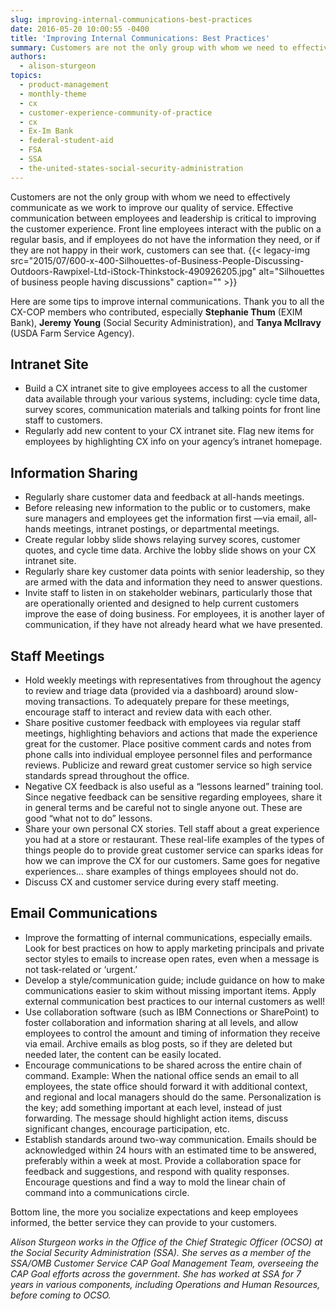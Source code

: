 ```yaml
---
slug: improving-internal-communications-best-practices
date: 2016-05-20 10:00:55 -0400
title: 'Improving Internal Communications: Best Practices'
summary: Customers are not the only group with whom we need to effectively communicate as we work to improve our quality of service. Effective communication between employees and leadership is critical to improving the customer experience. Front line employees interact with the public on a regular basis, and if employees do not have the information they
authors:
  - alison-sturgeon
topics:
  - product-management
  - monthly-theme
  - cx
  - customer-experience-community-of-practice
  - cx
  - Ex-Im Bank
  - federal-student-aid
  - FSA
  - SSA
  - the-united-states-social-security-administration
---
```


Customers are not the only group with whom we need to effectively communicate as we work to improve our quality of service. Effective communication between employees and leadership is critical to improving the customer experience. Front line employees interact with the public on a regular basis, and if employees do not have the information they need, or if they are not happy in their work, customers can see that. {{< legacy-img src="2015/07/600-x-400-Silhouettes-of-Business-People-Discussing-Outdoors-Rawpixel-Ltd-iStock-Thinkstock-490926205.jpg" alt="Silhouettes of business people having discussions" caption="" >}}

Here are some tips to improve internal communications. Thank you to all the CX-COP members who contributed, especially **Stephanie Thum** (EXIM Bank), **Jeremy Young** (Social Security Administration), and **Tanya McIlravy** (USDA Farm Service Agency).

## Intranet Site

  * Build a CX intranet site to give employees access to all the customer data available through your various systems, including: cycle time data, survey scores, communication materials and talking points for front line staff to customers.
  * Regularly add new content to your CX intranet site. Flag new items for employees by highlighting CX info on your agency’s intranet homepage.

## Information Sharing

  * Regularly share customer data and feedback at all-hands meetings.
  * Before releasing new information to the public or to customers, make sure managers and employees get the information first —via email, all-hands meetings, intranet postings, or departmental meetings.
  * Create regular lobby slide shows relaying survey scores, customer quotes, and cycle time data. Archive the lobby slide shows on your CX intranet site.
  * Regularly share key customer data points with senior leadership, so they are armed with the data and information they need to answer questions.
  * Invite staff to listen in on stakeholder webinars, particularly those that are operationally oriented and designed to help current customers improve the ease of doing business. For employees, it is another layer of communication, if they have not already heard what we have presented.

## Staff Meetings

  * Hold weekly meetings with representatives from throughout the agency to review and triage data (provided via a dashboard) around slow-moving transactions. To adequately prepare for these meetings, encourage staff to interact and review data with each other.
  * Share positive customer feedback with employees via regular staff meetings, highlighting behaviors and actions that made the experience great for the customer. Place positive comment cards and notes from phone calls into individual employee personnel files and performance reviews. Publicize and reward great customer service so high service standards spread throughout the office.
  * Negative CX feedback is also useful as a “lessons learned” training tool. Since negative feedback can be sensitive regarding employees, share it in general terms and be careful not to single anyone out. These are good “what not to do” lessons.
  * Share your own personal CX stories. Tell staff about a great experience you had at a store or restaurant. These real-life examples of the types of things people do to provide great customer service can sparks ideas for how we can improve the CX for our customers. Same goes for negative experiences… share examples of things employees should not do.
  * Discuss CX and customer service during every staff meeting.

## Email Communications

  * Improve the formatting of internal communications, especially emails. Look for best practices on how to apply marketing principals and private sector styles to emails to increase open rates, even when a message is not task-related or ‘urgent.’
  * Develop a style/communication guide; include guidance on how to make communications easier to skim without missing important items. Apply external communication best practices to our internal customers as well!
  * Use collaboration software (such as IBM Connections or SharePoint) to foster collaboration and information sharing at all levels, and allow employees to control the amount and timing of information they receive via email. Archive emails as blog posts, so if they are deleted but needed later, the content can be easily located.
  * Encourage communications to be shared across the entire chain of command. Example: When the national office sends an email to all employees, the state office should forward it with additional context, and regional and local managers should do the same. Personalization is the key; add something important at each level, instead of just forwarding. The message should highlight action items, discuss significant changes, encourage participation, etc.
  * Establish standards around two-way communication. Emails should be acknowledged within 24 hours with an estimated time to be answered, preferably within a week at most. Provide a collaboration space for feedback and suggestions, and respond with quality responses. Encourage questions and find a way to mold the linear chain of command into a communications circle.

Bottom line, the more you socialize expectations and keep employees informed, the better service they can provide to your customers.

_Alison Sturgeon works in the Office of the Chief Strategic Officer (OCSO) at the Social Security Administration (SSA). She serves as a member of the SSA/OMB Customer Service CAP Goal Management Team, overseeing the CAP Goal efforts across the government. She has worked at SSA for 7 years in various components, including Operations and Human Resources, before coming to OCSO._
